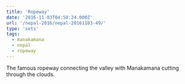 ```yaml
---
title: 'Ropeway'
date: '2016-11-03T04:58:24.000Z'
url: '/nepal-2016/nepal-20161103-49/'
type: 'sets'
tags:
  - manakamana
  - nepal
  - ropeway
---
```


The famous ropeway connecting the valley with Manakamana cutting through the clouds.
